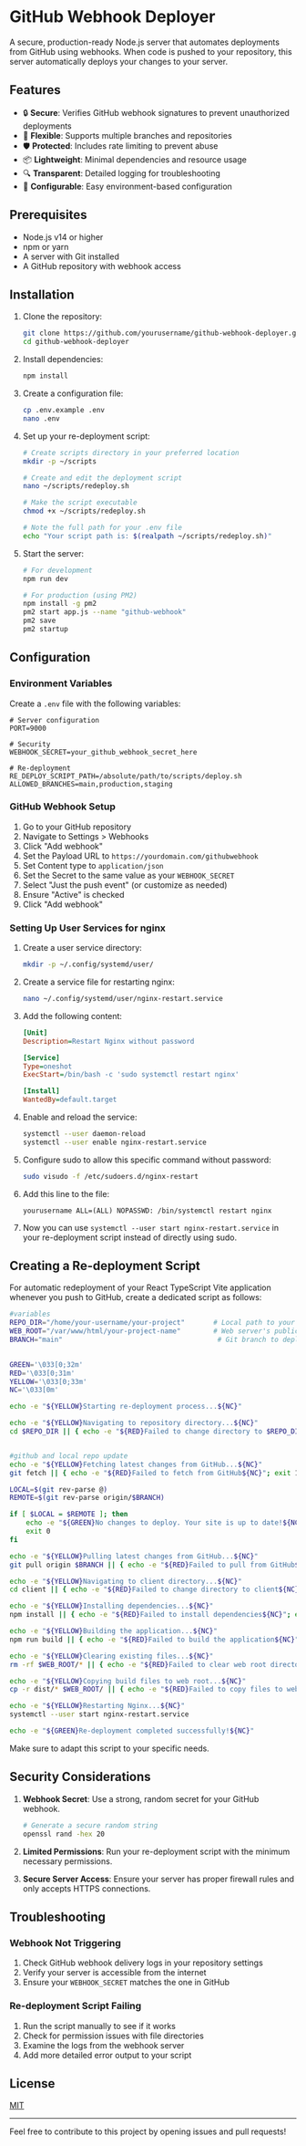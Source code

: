 # GitHub Webhook Deployer

A secure, production-ready Node.js server that automates deployments from GitHub using webhooks. When code is pushed to your repository, this server automatically deploys your changes to your server.

## Features

- 🔒 **Secure**: Verifies GitHub webhook signatures to prevent unauthorized deployments
- 🚀 **Flexible**: Supports multiple branches and repositories
- 🛡️ **Protected**: Includes rate limiting to prevent abuse
- 📦 **Lightweight**: Minimal dependencies and resource usage
- 🔍 **Transparent**: Detailed logging for troubleshooting
- 🧩 **Configurable**: Easy environment-based configuration

## Prerequisites

- Node.js v14 or higher
- npm or yarn
- A server with Git installed
- A GitHub repository with webhook access

## Installation

1. Clone the repository:
   ```bash
   git clone https://github.com/yourusername/github-webhook-deployer.git
   cd github-webhook-deployer
   ```

2. Install dependencies:
   ```bash
   npm install
   ```

3. Create a configuration file:
   ```bash
   cp .env.example .env
   nano .env  
   ```

4. Set up your re-deployment script:
   ```bash
   # Create scripts directory in your preferred location
   mkdir -p ~/scripts
   
   # Create and edit the deployment script
   nano ~/scripts/redeploy.sh
   
   # Make the script executable
   chmod +x ~/scripts/redeploy.sh
   
   # Note the full path for your .env file
   echo "Your script path is: $(realpath ~/scripts/redeploy.sh)"  
   ```
   
5. Start the server:
   ```bash
   # For development
   npm run dev

   # For production (using PM2)
   npm install -g pm2
   pm2 start app.js --name "github-webhook"
   pm2 save
   pm2 startup
   ```

## Configuration

### Environment Variables

Create a `.env` file with the following variables:

```env
# Server configuration
PORT=9000

# Security
WEBHOOK_SECRET=your_github_webhook_secret_here

# Re-deployment
RE_DEPLOY_SCRIPT_PATH=/absolute/path/to/scripts/deploy.sh
ALLOWED_BRANCHES=main,production,staging
```

### GitHub Webhook Setup

1. Go to your GitHub repository
2. Navigate to Settings > Webhooks
3. Click "Add webhook"
4. Set the Payload URL to `https://yourdomain.com/githubwebhook`
5. Set Content type to `application/json`
6. Set the Secret to the same value as your `WEBHOOK_SECRET`
7. Select "Just the push event" (or customize as needed)
8. Ensure "Active" is checked
9. Click "Add webhook"


### Setting Up User Services for nginx

1. Create a user service directory:
   ```bash
   mkdir -p ~/.config/systemd/user/
   ```

2. Create a service file for restarting nginx:
   ```bash
   nano ~/.config/systemd/user/nginx-restart.service
   ```

3. Add the following content:
   ```ini
   [Unit]
   Description=Restart Nginx without password

   [Service]
   Type=oneshot
   ExecStart=/bin/bash -c 'sudo systemctl restart nginx'

   [Install]
   WantedBy=default.target
   ```

4. Enable and reload the service:
   ```bash
   systemctl --user daemon-reload
   systemctl --user enable nginx-restart.service
   ```

5. Configure sudo to allow this specific command without password:
   ```bash
   sudo visudo -f /etc/sudoers.d/nginx-restart
   ```

6. Add this line to the file:
   ```
   yourusername ALL=(ALL) NOPASSWD: /bin/systemctl restart nginx
   ```

7. Now you can use `systemctl --user start nginx-restart.service` in your re-deployment script instead of directly using sudo.


## Creating a Re-deployment Script
For automatic redeployment of your React TypeScript Vite application whenever you push to GitHub, create a dedicated script as follows:

```bash
#variables
REPO_DIR="/home/your-username/your-project"       # Local path to your cloned Git repository
WEB_ROOT="/var/www/html/your-project-name"        # Web server's public root for the project
BRANCH="main"                                      # Git branch to deploy from
                        

GREEN='\033[0;32m'
RED='\033[0;31m'
YELLOW='\033[0;33m'
NC='\033[0m' 

echo -e "${YELLOW}Starting re-deployment process...${NC}"

echo -e "${YELLOW}Navigating to repository directory...${NC}"
cd $REPO_DIR || { echo -e "${RED}Failed to change directory to $REPO_DIR${NC}"; exit 1; }


#github and local repo update
echo -e "${YELLOW}Fetching latest changes from GitHub...${NC}"
git fetch || { echo -e "${RED}Failed to fetch from GitHub${NC}"; exit 1; }

LOCAL=$(git rev-parse @)
REMOTE=$(git rev-parse origin/$BRANCH)

if [ $LOCAL = $REMOTE ]; then
    echo -e "${GREEN}No changes to deploy. Your site is up to date!${NC}"
    exit 0
fi

echo -e "${YELLOW}Pulling latest changes from GitHub...${NC}"
git pull origin $BRANCH || { echo -e "${RED}Failed to pull from GitHub${NC}"; exit 1; }

echo -e "${YELLOW}Navigating to client directory...${NC}"
cd client || { echo -e "${RED}Failed to change directory to client${NC}"; exit 1; }

echo -e "${YELLOW}Installing dependencies...${NC}"
npm install || { echo -e "${RED}Failed to install dependencies${NC}"; exit 1; }

echo -e "${YELLOW}Building the application...${NC}"
npm run build || { echo -e "${RED}Failed to build the application${NC}"; exit 1; }

echo -e "${YELLOW}Clearing existing files...${NC}"
rm -rf $WEB_ROOT/* || { echo -e "${RED}Failed to clear web root directory${NC}"; exit 1; }

echo -e "${YELLOW}Copying build files to web root...${NC}"
cp -r dist/* $WEB_ROOT/ || { echo -e "${RED}Failed to copy files to web root${NC}"; exit 1; }

echo -e "${YELLOW}Restarting Nginx...${NC}"
systemctl --user start nginx-restart.service

echo -e "${GREEN}Re-deployment completed successfully!${NC}"
```

Make sure to adapt this script to your specific needs.

## Security Considerations

1. **Webhook Secret**: Use a strong, random secret for your GitHub webhook.
   ```bash
   # Generate a secure random string
   openssl rand -hex 20
   ```

2. **Limited Permissions**: Run your re-deployment script with the minimum necessary permissions.

3. **Secure Server Access**: Ensure your server has proper firewall rules and only accepts HTTPS connections.

## Troubleshooting

### Webhook Not Triggering

1. Check GitHub webhook delivery logs in your repository settings
2. Verify your server is accessible from the internet
3. Ensure your `WEBHOOK_SECRET` matches the one in GitHub

### Re-deployment Script Failing

1. Run the script manually to see if it works
2. Check for permission issues with file directories
3. Examine the logs from the webhook server
4. Add more detailed error output to your script

## License

[MIT](LICENSE)

---

Feel free to contribute to this project by opening issues and pull requests!